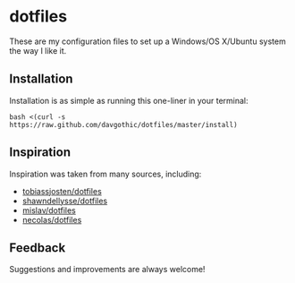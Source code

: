 
# dotfiles

These are my configuration files to set up a Windows/OS X/Ubuntu system the way I like it.

## Installation

Installation is as simple as running this one-liner in your terminal:

    bash <(curl -s https://raw.github.com/davgothic/dotfiles/master/install)

## Inspiration

Inspiration was taken from many sources, including:

* [tobiassjosten/dotfiles](https://github.com/tobiassjosten/dotfiles)
* [shawndellysse/dotfiles](https://github.com/shawndellysse/dotfiles)
* [mislav/dotfiles](https://github.com/mislav/dotfiles)
* [necolas/dotfiles](https://github.com/necolas/dotfiles)

## Feedback

Suggestions and improvements are always welcome!

